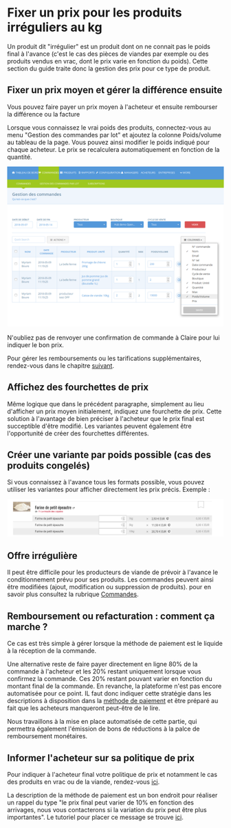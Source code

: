 # Fixer un prix pour les produits irréguliers au kg

Un produit dit "irrégulier" est un produit dont on ne connait pas le poids final à l'avance \(c'est le cas des pièces de viandes par exemple ou des produits vendus en vrac, dont le prix varie en fonction du poids\). Cette section du guide traite donc la gestion des prix pour ce type de produit.

## Fixer un prix moyen et gérer la différence ensuite

Vous pouvez faire payer un prix moyen à l'acheteur et ensuite rembourser la différence ou la facture

Lorsque vous connaissez le vrai poids des produits, connectez-vous au menu "Gestion des commandes par lot" et ajoutez la colonne Poids/volume au tableau de la page. Vous pouvez ainsi modifier le poids indiqué pour chaque acheteur. Le prix se recalculera automatiquement en fonction de la quantité. 

![](../../.gitbook/assets/image%20%2835%29.png)

N'oubliez pas de renvoyer une confirmation de commande à Claire pour lui indiquer le bon prix.

Pour gérer les remboursements ou les tarifications supplémentaires, rendez-vous dans le chapitre [suivant](pricing-irregular-items-kg.md#reimbursing-or-collecting-additional-payment-on-the-ofn).

## Affichez des fourchettes de prix

Même logique que dans le précédent paragraphe, simplement au lieu d'afficher un prix moyen initialement, indiquez une fourchette de prix. Cette solution à l'avantage de bien préciser à l'acheteur que le prix final est succeptible d'être modifié. Les variantes peuvent également être l'opportunité de créer des fourchettes différentes. 

## Créer une variante par poids possible \(cas des produits congelés\)

Si vous connaissez à l'avance tous les formats possible, vous pouvez utiliser les variantes pour afficher directement les prix précis. Exemple :

![](../../.gitbook/assets/image%20%2831%29.png)

## Offre irrégulière

Il peut être difficile pour les producteurs de viande de prévoir à l'avance le conditionnement prévu pour ses produits. Les commandes peuvent ainsi être modifiées \(ajout, modification ou suppression de produits\). pour en savoir plus consultez la rubrique [Commandes](../../fonctionnalites-standards/visualisation-des-commandes.md).

## Remboursement ou refacturation : comment ça marche ?

Ce cas est très simple à gérer lorsque la méthode de paiement est le liquide à la réception de la commande.

Une alternative reste de faire payer directement en ligne 80% de la commande à l'acheteur et les 20% restant uniquement lorsque vous confirmez la commande. Ces 20% restant pouvant varier en fonction du montant final de la commande. En revanche, la plateforme n'est pas encore automatisée pour ce point. IL faut donc indiquer cette stratégie dans les descriptions à disposition dans la [méthode de paiement](../../fonctionnalites-standards/methodes-de-paiements.md) et être préparé au fait que les acheteurs manqueront peut-être de le lire.

Nous travaillons à la mise en place automatisée de cette partie, qui permettra également l'émission de bons de réductions à la palce de remboursement monétaires.

## Informer l'acheteur sur sa politique de prix

Pour indiquer à l'acheteur final votre politique de prix et notamment le cas des produits en vrac ou de la viande, rendez-vous [ici](../../fonctionnalites-standards/parametres.md#preferences-boutique).

La description de la méthode de paiement est un bon endroit pour réaliser un rappel du type "le prix final peut varier de 10% en fonction des arrivages, nous vous contacterons si la variation du prix peut être plus importantes". Le tutoriel pour placer ce message se trouve [ici](https://github.com/ofnuserguidefr/guide-utilisateur-open-food-france/tree/f72c4e0a78bb6dc0c5b39249e706b0dbac84df5f/payment-methods-2.md).

